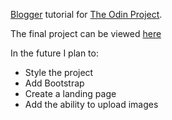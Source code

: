 <a href="http://tutorials.jumpstartlab.com/projects/blogger.html">Blogger</a> tutorial for <a href="http://www.theodinproject.com">The Odin Project</a>.
<p>The final project can be viewed <a href="https://aqueous-oasis-60855.herokuapp.com/">here</a></p>

<p>In the future I plan to:</p>
<ul>
<li>Style the project</li>
<li>Add Bootstrap</li>
<li>Create a landing page</li>
<li>Add the ability to upload images</li>
</ul>
